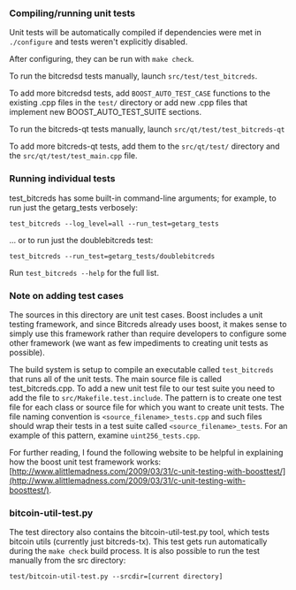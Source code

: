 ### Compiling/running unit tests

Unit tests will be automatically compiled if dependencies were met in `./configure`
and tests weren't explicitly disabled.

After configuring, they can be run with `make check`.

To run the bitcredsd tests manually, launch `src/test/test_bitcreds`.

To add more bitcredsd tests, add `BOOST_AUTO_TEST_CASE` functions to the existing
.cpp files in the `test/` directory or add new .cpp files that
implement new BOOST_AUTO_TEST_SUITE sections.

To run the bitcreds-qt tests manually, launch `src/qt/test/test_bitcreds-qt`

To add more bitcreds-qt tests, add them to the `src/qt/test/` directory and
the `src/qt/test/test_main.cpp` file.

### Running individual tests

test_bitcreds has some built-in command-line arguments; for
example, to run just the getarg_tests verbosely:

    test_bitcreds --log_level=all --run_test=getarg_tests

... or to run just the doublebitcreds test:

    test_bitcreds --run_test=getarg_tests/doublebitcreds

Run `test_bitcreds --help` for the full list.

### Note on adding test cases

The sources in this directory are unit test cases.  Boost includes a
unit testing framework, and since Bitcreds already uses boost, it makes
sense to simply use this framework rather than require developers to
configure some other framework (we want as few impediments to creating
unit tests as possible).

The build system is setup to compile an executable called `test_bitcreds`
that runs all of the unit tests.  The main source file is called
test_bitcreds.cpp. To add a new unit test file to our test suite you need 
to add the file to `src/Makefile.test.include`. The pattern is to create 
one test file for each class or source file for which you want to create 
unit tests.  The file naming convention is `<source_filename>_tests.cpp` 
and such files should wrap their tests in a test suite 
called `<source_filename>_tests`. For an example of this pattern, 
examine `uint256_tests.cpp`.

For further reading, I found the following website to be helpful in
explaining how the boost unit test framework works:
[http://www.alittlemadness.com/2009/03/31/c-unit-testing-with-boosttest/](http://www.alittlemadness.com/2009/03/31/c-unit-testing-with-boosttest/).

### bitcoin-util-test.py

The test directory also contains the bitcoin-util-test.py tool, which tests bitcoin utils (currently just bitcreds-tx). This test gets run automatically during the `make check` build process. It is also possible to run the test manually from the src directory:

```
test/bitcoin-util-test.py --srcdir=[current directory]

```